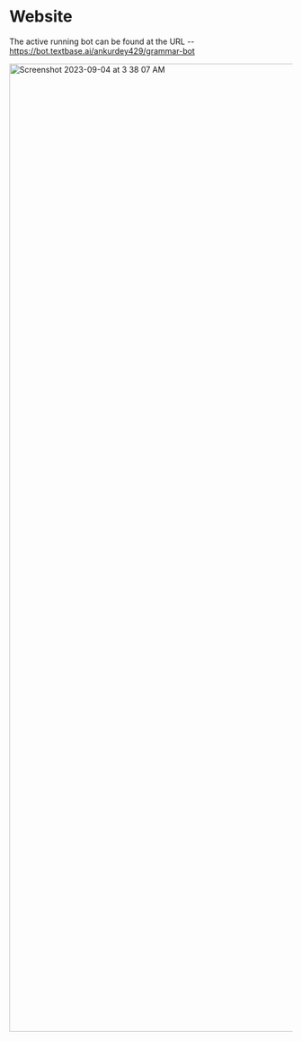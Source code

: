 # Website

The active running bot can be found at the URL -- https://bot.textbase.ai/ankurdey429/grammar-bot

<img width="1723" alt="Screenshot 2023-09-04 at 3 38 07 AM" src="https://github.com/Naruto13111999/textbase/assets/91666177/72ab713b-4e87-436f-a2e8-11ac8149391b">


